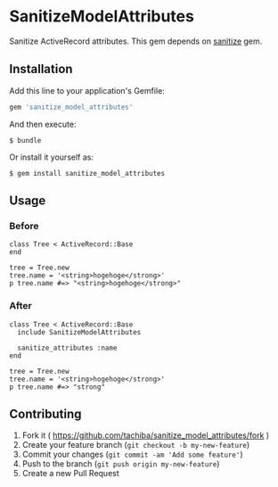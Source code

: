 # SanitizeModelAttributes

Sanitize ActiveRecord attributes.
This gem depends on [sanitize](https://github.com/rgrove/sanitize) gem.

## Installation

Add this line to your application's Gemfile:

```ruby
gem 'sanitize_model_attributes'
```

And then execute:

    $ bundle

Or install it yourself as:

    $ gem install sanitize_model_attributes

## Usage

### Before

```
class Tree < ActiveRecord::Base
end

tree = Tree.new
tree.name = '<string>hogehoge</strong>'
p tree.name #=> "<string>hogehoge</strong>"
```

### After

```
class Tree < ActiveRecord::Base
  include SanitizeModelAttributes

  sanitize_attributes :name
end

tree = Tree.new
tree.name = '<string>hogehoge</strong>'
p tree.name #=> "strong"
```

## Contributing

1. Fork it ( https://github.com/tachiba/sanitize_model_attributes/fork )
2. Create your feature branch (`git checkout -b my-new-feature`)
3. Commit your changes (`git commit -am 'Add some feature'`)
4. Push to the branch (`git push origin my-new-feature`)
5. Create a new Pull Request
